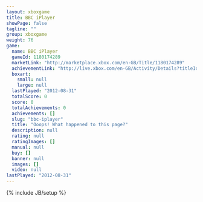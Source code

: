 ```yaml
---
layout: xboxgame
title: BBC iPlayer
showPage: false
tagline: ""
group: xboxgame
weight: 76
game: 
  name: BBC iPlayer
  gameId: 1180174289
  marketLink: "http://marketplace.xbox.com/en-GB/Title/1180174289"
  achievementLink: "http://live.xbox.com/en-GB/Activity/Details?titleId=1180174289"
  boxart: 
    small: null
    large: null
  lastPlayed: "2012-08-31"
  totalScore: 0
  score: 0
  totalAchievements: 0
  achievements: []
  slug: "bbc-iplayer"
  title: "Ooops! What happened to this page?"
  description: null
  rating: null
  ratingImages: []
  manual: null
  buy: []
  banner: null
  images: []
  video: null
lastPlayed: "2012-08-31"
---
```

{% include JB/setup %}